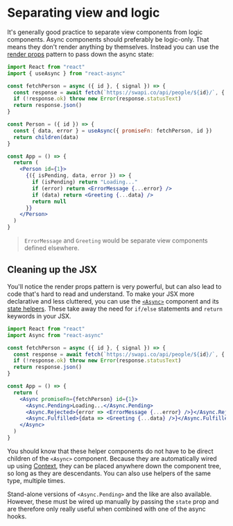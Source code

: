 # Separating view and logic

It's generally good practice to separate view components from logic components. Async components should preferably be
logic-only. That means they don't render anything by themselves. Instead you can use the [render props] pattern to pass
down the async state:

```jsx
import React from "react"
import { useAsync } from "react-async"

const fetchPerson = async ({ id }, { signal }) => {
  const response = await fetch(`https://swapi.co/api/people/${id}/`, { signal })
  if (!response.ok) throw new Error(response.statusText)
  return response.json()
}

const Person = ({ id }) => {
  const { data, error } = useAsync({ promiseFn: fetchPerson, id })
  return children(data)
}

const App = () => {
  return (
    <Person id={1}>
      {({ isPending, data, error }) => {
        if (isPending) return "Loading..."
        if (error) return <ErrorMessage {...error} />
        if (data) return <Greeting {...data} />
        return null
      }}
    </Person>
  )
}
```

> `ErrorMessage` and `Greeting` would be separate view components defined elsewhere.

[render props]: https://reactjs.org/docs/render-props.html

## Cleaning up the JSX

You'll notice the render props pattern is very powerful, but can also lead to code that's hard to read and understand.
To make your JSX more declarative and less cluttered, you can use the [`<Async>`](../api/interfaces.md#async-component)
component and its [state helpers](../api/helpers.md). These take away the need for `if/else` statements and `return`
keywords in your JSX.

```jsx
import React from "react"
import Async from "react-async"

const fetchPerson = async ({ id }, { signal }) => {
  const response = await fetch(`https://swapi.co/api/people/${id}/`, { signal })
  if (!response.ok) throw new Error(response.statusText)
  return response.json()
}

const App = () => {
  return (
    <Async promiseFn={fetchPerson} id={1}>
      <Async.Pending>Loading...</Async.Pending>
      <Async.Rejected>{error => <ErrorMessage {...error} />}</Async.Rejected>
      <Async.Fulfilled>{data => <Greeting {...data} />}</Async.Fulfilled>
    </Async>
  )
}
```

You should know that these helper components do not have to be direct children of the `<Async>` component. Because they
are automatically wired up using [Context], they can be placed anywhere down the component tree, so long as they are
descendants. You can also use helpers of the same type, multiple times.

Stand-alone versions of `<Async.Pending>` and the like are also available. However, these must be wired up manually by
passing the `state` prop and are therefore only really useful when combined with one of the async hooks.

[context]: https://reactjs.org/docs/context.html
